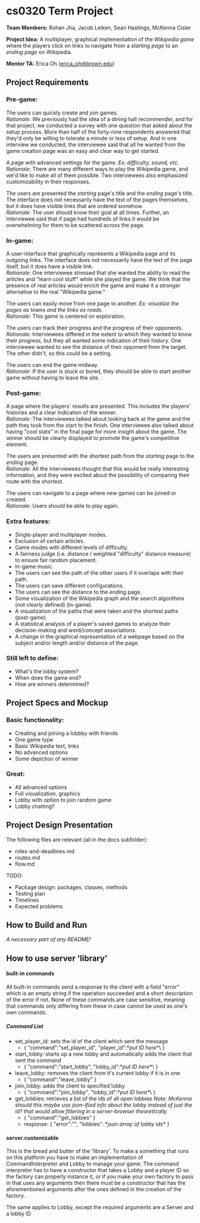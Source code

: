 # cs0320 Term Project

**Team Members:**
Rohan Jha, Jacob Leiken, Sean Hastings, McKenna Cisler

**Project Idea:**
A multiplayer, graphical implementation of the _Wikipedia game_ where the players
click on links to navigate from a _starting page_ to an _ending page_ on Wikipedia.

**Mentor TA:** Erica Oh (erica_oh@brown.edu)

## Project Requirements
### Pre-game:

The users can quickly create and join games.
<br>_Rationale_: We previously had the idea of a dining hall recommender, and for that project, we conducted a survey with one question that asked about the setup process. More than half of the forty-nine respondents answered that they'd only be willing to tolerate a minute or less of setup. And in one interview we conducted, the interviewee said that all he wanted from the game creation page was an easy and clear way to get started.

A page with advanced settings for the game. _Ex: difficulty, sound,
etc._
<br>_Rationale_: There are many different ways to play the Wikipedia game, and we'd like to make all of them possible. Two interviewees also emphasized customizability in their responses.

The users are presented the _starting_ page's title and the _ending_ page's title.
The interface does not necessarily have the text of the pages themselves, but
it does have visible links that are ordered somehow.
<br>_Rationale_: The user should know their goal at all times. Further, an interviewee said that if page had hundreds of links it would be overwhelming for them to be scattered across the page.

### In-game:

A user-interface that graphically represents a Wikipedia page and its outgoing
links. The interface does not necessarily have the text of the page itself, but
it does have a visible link.
<br>_Rationale_: One interviewee stressed that she wanted the ability to read the articles and "learn cool stuff" while she played the game. We think that the presence of real articles would enrich the game and make it a stronger alternative to the real "Wikipedia game."

The users can easily move from one page to another. _Ex: visualize the
pages as towns and the links as roads._
<br>_Rationale_: This game is centered on exploration.

The users can track their progress and the progress of their opponents.
<br>_Rationale_: Interviewees differed in the extent to which they wanted to know their progress, but they all wanted some indication of their history. One interviewee wanted to see the distance of their opponent from the target. The other didn't, so this could be a setting.

The users can end the game midway.
<br>_Rationale_: If the user is stuck or bored, they should be able to start another game without having to leave the site.

### Post-game:

A page where the players' results are presented. This includes the players'
histories and a clear indication of the winner.
<br>_Rationale_: The interviewees talked about looking back at the game and the path they took from the start to the finish. One interviewee also talked about having "cool stats" in the final page for more insight about the game. The winner should be clearly displayed to promote the game's competitive element.

The users are presented with the shortest path from the _starting_ page to the
_ending_ page.
<br>_Rationale_: All the interviewees thought that this would be really interesting information, and they were excited about the possibility of comparing their route with the shortest.

The users can navigate to a page where new games can be joined or created.
<br>_Rationale_: Users should be able to play again.

### Extra features:

- Single-player and multiplayer modes.
- Exclusion of certain articles.
- Game modes with different levels of difficulty.
- A fairness judge (i.e. distance / weighted "difficulty" distance measure) to ensure fair random placement.
- In-game music.
- The users can see the path of the other users if it overlaps with their path.
- The users can save different configurations.
- The users can see the distance to the _ending_ page.
- Some visualization of the Wikipedia graph and the search algorithms (not clearly defined) (in-game).
- A visualization of the paths that were taken and the shortest paths (post-game).
- A statistical analysis of a player's saved games to analyze their decision-making and word/concept associations.
- A change in the graphical representation of a webpage based on the subject and/or length and/or distance of the page.

### Still left to define:

- What's the lobby system?
- When does the game end?
- How are winners determined?

## Project Specs and Mockup

### Basic functionality:
 - Creating and joining a lobbby with friends
 - One game type
 - Basic Wikipedia text, links
 - No advanced options
 - Some depiction of winner

### Great:
 - All advanced options
 - Full visualization, graphics
 - Lobby with option to join random game
 - Lobby chatting?

## Project Design Presentation
The following files are relevant (all in the docs subfolder):
- roles-and-deadlines.md
- routes.md
- flow.md

TODO:
- Package design: packages, classes, methods
- Testing plan
- Timelines
- Expected problems

## How to Build and Run
_A necessary part of any README!_

## How to use server 'library'
#### built-in commands
All built-in commands send a response to the client with a field "error" which is an empty string if the operation succeeded and a short description of the error if not. None of these commands are case sensitive, meaning that commands only differing from these in case cannot be used as one's own commands.
##### Command List
- set\_player\_id: sets the id of the client which sent the message
    - \{ "command":"set\_player\_id", "player_id":\**put ID here*\*\ \}
- start\_lobby: starts up a new lobby and automatically adds the client that sent the command
    - \{ "command":"start\_lobby", "lobby_id":\**put ID here*\*\ \}
- leave\_lobby: removes the client from it's current lobby if it is in one
    - \{ "command":"leave\_lobby" \}
- join\_lobby: adds the client to specified lobby
    - \{ "command":"join\_lobby", "lobby_id":\**put ID here*\*\ \}
- get\_lobbies: retrieves a list of the ids of all open lobbies    *Note: McKenna should this maybe use json-ified info about the lobby instead of just the id? that would allow filtering in a server-browser theoretically.*
    - \{ "command":"get\_lobbies" \}
    - response: \{ "error":"", "lobbies": \**json array of lobby ids*\* \}

#### server.customizable
This is the bread and butter of the 'library'. To make a something that runs on this platform you have to make an implementation of CommandInterpreter and Lobby to manage your game. The command interpreter has to have a constructor that takes a Lobby and a player ID so the factory can properly instance it, or if you make your own factory to pass in that uses any arguments then there must be a constructor that has the aforementioned arguments after the ones defined in the creation of the factory.

The same applies to Lobby, except the required arguments are a Server and a lobby ID
